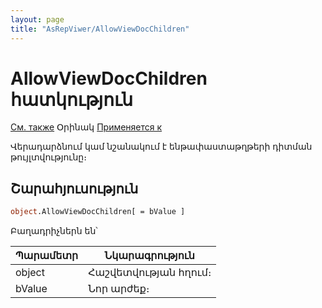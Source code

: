 ```yaml
---
layout: page
title: "AsRepViwer/AllowViewDocChildren"
---
```



# AllowViewDocChildren հատկություն
 
[См. также](AllowViewDocParents.md) Օրինակ [Применяется к](../AsRepViewer.md)

Վերադարձնում կամ նշանակում է ենթափաստաթղթերի դիտման թույլտվությունը։

## Շարահյուսություն 

``` vb
object.AllowViewDocChildren[ = bValue ]
```

Բաղադրիչներն են՝ 


| Պարամետր | Նկարագրություն |
|--|--|
| object | Հաշվետվության հղում։  |
| bValue | Նոր արժեք։ |

